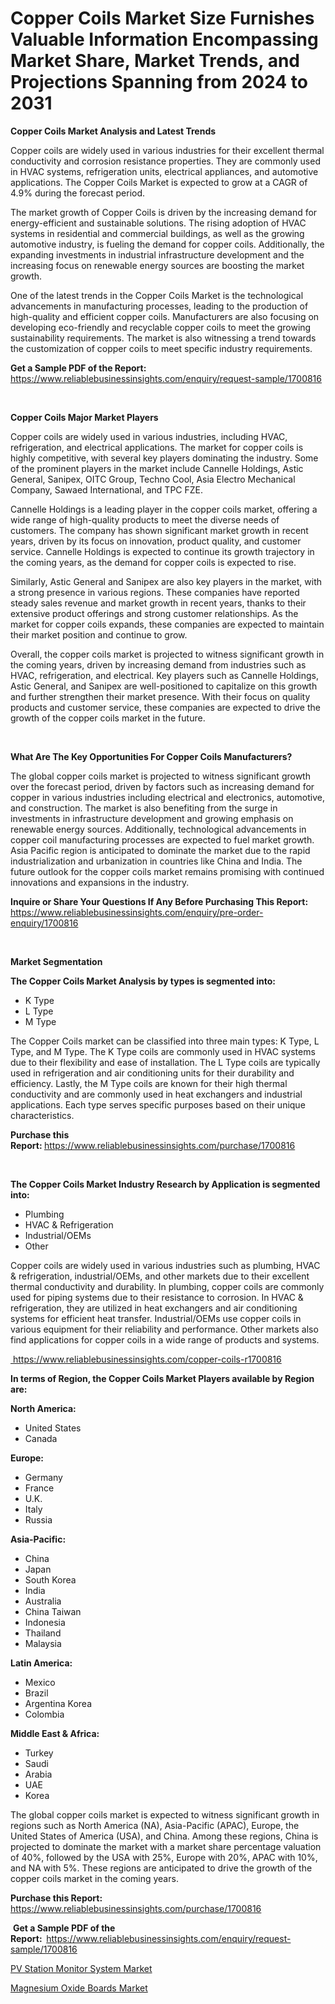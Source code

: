 <p><h1>Copper Coils Market Size Furnishes Valuable Information Encompassing Market Share, Market Trends, and Projections Spanning from 2024 to 2031</h1></p><p><strong>Copper Coils Market Analysis and Latest Trends</strong></p>
<p><p>Copper coils are widely used in various industries for their excellent thermal conductivity and corrosion resistance properties. They are commonly used in HVAC systems, refrigeration units, electrical appliances, and automotive applications. The Copper Coils Market is expected to grow at a CAGR of 4.9% during the forecast period.</p><p>The market growth of Copper Coils is driven by the increasing demand for energy-efficient and sustainable solutions. The rising adoption of HVAC systems in residential and commercial buildings, as well as the growing automotive industry, is fueling the demand for copper coils. Additionally, the expanding investments in industrial infrastructure development and the increasing focus on renewable energy sources are boosting the market growth.</p><p>One of the latest trends in the Copper Coils Market is the technological advancements in manufacturing processes, leading to the production of high-quality and efficient copper coils. Manufacturers are also focusing on developing eco-friendly and recyclable copper coils to meet the growing sustainability requirements. The market is also witnessing a trend towards the customization of copper coils to meet specific industry requirements.</p></p>
<p><strong>Get a Sample PDF of the Report:&nbsp;</strong> <a href="https://www.reliablebusinessinsights.com/enquiry/request-sample/1700816">https://www.reliablebusinessinsights.com/enquiry/request-sample/1700816</a></p>
<p>&nbsp;</p>
<p><strong>Copper Coils Major Market Players</strong></p>
<p><p>Copper coils are widely used in various industries, including HVAC, refrigeration, and electrical applications. The market for copper coils is highly competitive, with several key players dominating the industry. Some of the prominent players in the market include Cannelle Holdings, Astic General, Sanipex, OITC Group, Techno Cool, Asia Electro Mechanical Company, Sawaed International, and TPC FZE.</p><p>Cannelle Holdings is a leading player in the copper coils market, offering a wide range of high-quality products to meet the diverse needs of customers. The company has shown significant market growth in recent years, driven by its focus on innovation, product quality, and customer service. Cannelle Holdings is expected to continue its growth trajectory in the coming years, as the demand for copper coils is expected to rise.</p><p>Similarly, Astic General and Sanipex are also key players in the market, with a strong presence in various regions. These companies have reported steady sales revenue and market growth in recent years, thanks to their extensive product offerings and strong customer relationships. As the market for copper coils expands, these companies are expected to maintain their market position and continue to grow.</p><p>Overall, the copper coils market is projected to witness significant growth in the coming years, driven by increasing demand from industries such as HVAC, refrigeration, and electrical. Key players such as Cannelle Holdings, Astic General, and Sanipex are well-positioned to capitalize on this growth and further strengthen their market presence. With their focus on quality products and customer service, these companies are expected to drive the growth of the copper coils market in the future.</p></p>
<p>&nbsp;</p>
<p><strong>What Are The Key Opportunities For Copper Coils Manufacturers?</strong></p>
<p><p>The global copper coils market is projected to witness significant growth over the forecast period, driven by factors such as increasing demand for copper in various industries including electrical and electronics, automotive, and construction. The market is also benefiting from the surge in investments in infrastructure development and growing emphasis on renewable energy sources. Additionally, technological advancements in copper coil manufacturing processes are expected to fuel market growth. Asia Pacific region is anticipated to dominate the market due to the rapid industrialization and urbanization in countries like China and India. The future outlook for the copper coils market remains promising with continued innovations and expansions in the industry.</p></p>
<p><strong>Inquire or Share Your Questions If Any Before Purchasing This Report:</strong> <a href="https://www.reliablebusinessinsights.com/enquiry/pre-order-enquiry/1700816">https://www.reliablebusinessinsights.com/enquiry/pre-order-enquiry/1700816</a></p>
<p>&nbsp;</p>
<p><strong>Market Segmentation</strong></p>
<p><strong>The Copper Coils Market Analysis by types is segmented into:</strong></p>
<p><ul><li>K Type</li><li>L Type</li><li>M Type</li></ul></p>
<p><p>The Copper Coils market can be classified into three main types: K Type, L Type, and M Type. The K Type coils are commonly used in HVAC systems due to their flexibility and ease of installation. The L Type coils are typically used in refrigeration and air conditioning units for their durability and efficiency. Lastly, the M Type coils are known for their high thermal conductivity and are commonly used in heat exchangers and industrial applications. Each type serves specific purposes based on their unique characteristics.</p></p>
<p><strong>Purchase this Report:&nbsp;</strong><a href="https://www.reliablebusinessinsights.com/purchase/1700816">https://www.reliablebusinessinsights.com/purchase/1700816</a></p>
<p>&nbsp;</p>
<p><strong>The Copper Coils Market Industry Research by Application is segmented into:</strong></p>
<p><ul><li>Plumbing</li><li>HVAC & Refrigeration</li><li>Industrial/OEMs</li><li>Other</li></ul></p>
<p><p>Copper coils are widely used in various industries such as plumbing, HVAC & refrigeration, industrial/OEMs, and other markets due to their excellent thermal conductivity and durability. In plumbing, copper coils are commonly used for piping systems due to their resistance to corrosion. In HVAC & refrigeration, they are utilized in heat exchangers and air conditioning systems for efficient heat transfer. Industrial/OEMs use copper coils in various equipment for their reliability and performance. Other markets also find applications for copper coils in a wide range of products and systems.</p></p>
<p><a href="https://www.reliablebusinessinsights.com/copper-coils-r1700816">&nbsp;https://www.reliablebusinessinsights.com/copper-coils-r1700816</a></p>
<p><strong>In terms of Region, the Copper Coils Market Players available by Region are:</strong></p>
<p>
    <p> <strong> North America: </strong>
        <ul>
            <li>United States</li>
            <li>Canada</li>
        </ul>
        </p> 
    <p> <strong> Europe: </strong>
        <ul>
            <li>Germany</li>
            <li>France</li>
            <li>U.K.</li>
            <li>Italy</li>
            <li>Russia</li>
        </ul>
        </p> 
    <p> <strong> Asia-Pacific: </strong>
        <ul>
            <li>China</li>
            <li>Japan</li>
            <li>South Korea</li>
            <li>India</li>
            <li>Australia</li>
            <li>China Taiwan</li>
            <li>Indonesia</li>
            <li>Thailand</li>
            <li>Malaysia</li>
        </ul>
        </p> 
    <p> <strong> Latin America: </strong>
        <ul>
            <li>Mexico</li>
            <li>Brazil</li>
            <li>Argentina Korea</li>
            <li>Colombia</li>
        </ul>
        </p> 
    <p> <strong> Middle East & Africa: </strong>
        <ul>
            <li>Turkey</li>
            <li>Saudi</li>
            <li>Arabia</li>
            <li>UAE</li>
            <li>Korea</li>
        </ul>
    </p>
    </p>
<p><p>The global copper coils market is expected to witness significant growth in regions such as North America (NA), Asia-Pacific (APAC), Europe, the United States of America (USA), and China. Among these regions, China is projected to dominate the market with a market share percentage valuation of 40%, followed by the USA with 25%, Europe with 20%, APAC with 10%, and NA with 5%. These regions are anticipated to drive the growth of the copper coils market in the coming years.</p></p>
<p><strong>Purchase this Report: </strong><a href="https://www.reliablebusinessinsights.com/purchase/1700816">https://www.reliablebusinessinsights.com/purchase/1700816</a></p>
<p>&nbsp;<strong>Get a Sample PDF of the Report:&nbsp;&nbsp;</strong><a href="https://www.reliablebusinessinsights.com/enquiry/request-sample/1700816">https://www.reliablebusinessinsights.com/enquiry/request-sample/1700816</a></p>
<p><strong></strong></p>
<p><p><a href="https://github.com/ctanaka235/Market-Research-Report-List-1/blob/main/pv-station-monitor-system-market.md">PV Station Monitor System Market</a></p><p><a href="https://view.publitas.com/reportprime-1/insights-into-the-magnesium-oxide-boards-industry-market-financial-status-market-size-and-revenue-analysis-up-to-2031/">Magnesium Oxide Boards Market</a></p></p>